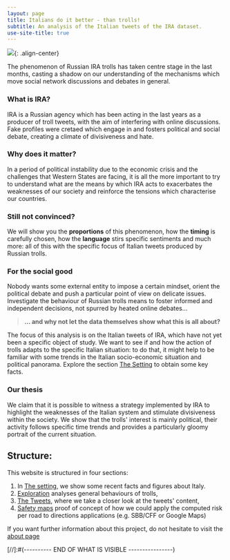 ```yaml
---
layout: page
title: Italians do it better - than trolls!
subtitle: An analysis of the Italian tweets of the IRA dataset.
use-site-title: true
---
```



![](../img/tweet_pile.png){: .align-center} 


The phenomenon of Russian IRA trolls has taken centre stage in the last months, casting a shadow on our understanding of the mechanisms which move social network discussions and debates in general.

### What is IRA?

IRA is a Russian agency which has been acting in the last years as a producer of troll tweets, with the aim of interfering with online discussions. Fake profiles were cretaed which engage in and fosters political and social debate, creating a climate of divisiveness and hate.

### Why does it matter?

In a period of political instability due to the economic crisis and the challenges that Western States are facing, it is all the more important to try to understand what are the means by which IRA acts to exacerbates the weaknesses of our society and reinforce the tensions which characterise our countries.

### Still not convinced?

We will show you the **proportions** of this phenomenon, how the **timing** is carefully chosen, how the **language** stirs specific sentiments and much more: all of this with the specific focus of Italian tweets produced by Russian trolls.

### For the social good

Nobody wants some external entity to impose a certain mindset, orient the political debate and push a particular point of view on delicate issues. Investigate the behaviour of Russian trolls means to foster informed and independent decisions, not spurred by heated online debates...

> **... and why not let the data themselves show what this is all about?**

The focus of this analysis is on the Italian tweets of IRA, which have not yet been a specific object of study. We want to see if and how the action of trolls adapts to the specific Italian situation: to do that, it might help to be familiar with some trends in the Italian socio-economic situation and political panorama. Explore the section [The Setting](beforeStarting) to obtain some key facts.

### Our thesis

We claim that it is possible to witness a strategy implemented by IRA to highlight the weaknesses of the Italian system and stimulate divisiveness within the society. We show that the trolls' interest is mainly political, their activity follows specific time trends and provides a particularly gloomy portrait of the current situation.


## Structure:

This website is structured in four sections:
1. In [The setting](beforeStarting), we show some recent facts and figures about Italy.
2. [Exploration](/explore) analyses general behaviours of trolls,
3. [The Tweets](/theTweets), where we take a closer look at the tweets' content,
4. [Safety maps](/pages/safety_map) proof of concept of how we could apply the computed risk per road to directions applications (e.g. SBB/CFF or Google Maps)

If you want further information about this project, do not hesitate to visit the [about page](/pages/about)











[//]:#(---------- END OF WHAT IS VISIBLE ----------------)
